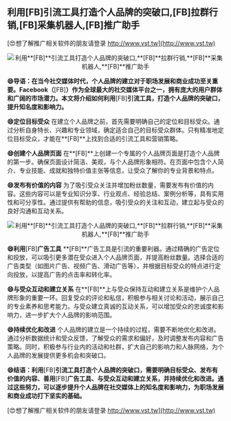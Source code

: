 ## **利用**[FB]**引流工具打造个人品牌的突破口,**[FB]**拉群行销,**[FB]**采集机器人,**[FB]**推广助手**

[😍想了解推广相关软件的朋友请登录 http://www.vst.tw](http://www.vst.tw)

 <center><img src="https://vst.tw/MP4/tuiguang/png/0.png" alt="利用**[FB]**引流工具打造个人品牌的突破口,**[FB]**拉群行销,**[FB]**采集机器人,**[FB]**推广助手"></center>

**😄导语：在当今社交媒体时代，个人品牌的建立对于职场发展和商业成功至关重要。Facebook（**[FB]**）作为全球最大的社交媒体平台之一，拥有庞大的用户群体和广阔的市场潜力。本文将介绍如何利用**[FB]**引流工具，打造个人品牌的突破口，提升知名度和影响力。**

**😄定位目标受众**
在建立个人品牌之前，首先需要明确自己的定位和目标受众。通过分析自身特长、兴趣和专业领域，确定适合自己的目标受众群体。只有精准地定位目标受众，才能在**[FB]**上找到合适的引流工具和营销策略。

**😄创建个人品牌页面**
在**[FB]**上创建一个专属的个人品牌页面是打造个人品牌的第一步。确保页面设计简洁、美观，与个人品牌形象相符。在页面中包含个人简介、专业技能、成就和独特价值主张等信息，让受众了解你的专业背景和特点。

**😄发布有价值的内容**
为了吸引受众关注并增加粉丝数量，需要发布有价值的内容。这些内容可以是专业知识分享、行业观点、经验总结、案例分析等，具有实用性和可分享性。通过提供有帮助的信息，吸引受众的关注和互动，建立起与受众的良好沟通和互动关系。

 <center><img src="https://vst.tw/MP4/tuiguang/png/4.png" alt="利用**[FB]**引流工具打造个人品牌的突破口,**[FB]**拉群行销,**[FB]**采集机器人,**[FB]**推广助手"></center>

**😄利用**[FB]**广告工具**
**[FB]**广告工具是引流的重要利器。通过精确的广告定位和投放，可以吸引更多潜在受众进入个人品牌页面，并提高粉丝数量。选择合适的广告类型（如图片广告、视频广告、滑动广告等），并根据目标受众的特点进行定向投放，以提高广告的点击率和转化率。

**😄与受众互动和建立关系**
在**[FB]**上与受众保持互动和建立关系是维护个人品牌形象的重要一环。回复受众的评论和私信，积极参与相关讨论和活动，展示自己的专业素养和思考能力。与受众建立真诚的互动关系，可以增加受众的忠诚度和影响力，进一步扩大个人品牌的影响范围。

**😄持续优化和改进**
个人品牌的建立是一个持续的过程，需要不断地优化和改进。通过分析数据统计和受众反馈，了解受众的需求和偏好，及时调整发布内容和广告策略。同时，积极参与行业内的活动和社群，扩大自己的影响力和人脉网络，为个人品牌的发展提供更多机会和突破口。

**😄结语：利用**[FB]**引流工具打造个人品牌的突破口，需要明确目标受众、发布有价值的内容、善用**[FB]**广告工具、与受众互动和建立关系，并持续优化和改进。通过这些努力，可以逐步提升个人品牌在社交媒体上的知名度和影响力，为职场发展和商业成功打下坚实的基础。**

[😍想了解推广相关软件的朋友请登录 http://www.vst.tw](http://www.vst.tw)



